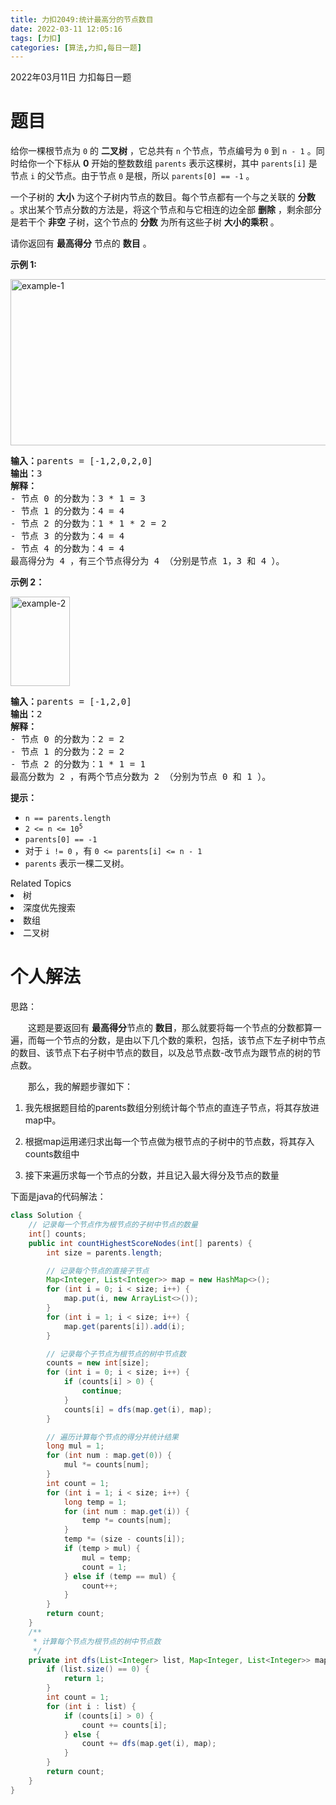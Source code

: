 ```yaml
---
title: 力扣2049:统计最高分的节点数目
date: 2022-03-11 12:05:16
tags: [力扣]
categories: [算法,力扣,每日一题]
---
```


2022年03月11日 力扣每日一题

# 题目

<p>给你一棵根节点为 <code>0</code> 的 <strong>二叉树</strong> ，它总共有 <code>n</code> 个节点，节点编号为 <code>0</code> 到 <code>n - 1</code> 。同时给你一个下标从 <strong>0</strong> 开始的整数数组 <code>parents</code> 表示这棵树，其中 <code>parents[i]</code> 是节点 <code>i</code> 的父节点。由于节点 <code>0</code> 是根，所以 <code>parents[0] == -1</code> 。</p>

<p>一个子树的 <strong>大小</strong> 为这个子树内节点的数目。每个节点都有一个与之关联的 <strong>分数</strong> 。求出某个节点分数的方法是，将这个节点和与它相连的边全部 <strong>删除</strong> ，剩余部分是若干个 <strong>非空</strong> 子树，这个节点的 <strong>分数</strong> 为所有这些子树 <strong>大小的乘积</strong> 。</p>

<p>请你返回有 <strong>最高得分</strong> 节点的 <strong>数目</strong> 。</p>

<p> </p>

<p><strong>示例 1:</strong></p>

<p><img alt="example-1" src="https://assets.leetcode.com/uploads/2021/10/03/example-1.png" style="width: 604px; height: 266px;"></p>

<pre><b>输入：</b>parents = [-1,2,0,2,0]
<b>输出：</b>3
<strong>解释：</strong>
- 节点 0 的分数为：3 * 1 = 3
- 节点 1 的分数为：4 = 4
- 节点 2 的分数为：1 * 1 * 2 = 2
- 节点 3 的分数为：4 = 4
- 节点 4 的分数为：4 = 4
最高得分为 4 ，有三个节点得分为 4 （分别是节点 1，3 和 4 ）。
</pre>

<p><strong>示例 2：</strong></p>

<p><img alt="example-2" src="https://assets.leetcode.com/uploads/2021/10/03/example-2.png" style="width: 95px; height: 143px;"></p>

<pre><b>输入：</b>parents = [-1,2,0]
<b>输出：</b>2
<strong>解释：</strong>
- 节点 0 的分数为：2 = 2
- 节点 1 的分数为：2 = 2
- 节点 2 的分数为：1 * 1 = 1
最高分数为 2 ，有两个节点分数为 2 （分别为节点 0 和 1 ）。
</pre>

<p> </p>

<p><strong>提示：</strong></p>

<ul>
    <li><code>n == parents.length</code></li>
    <li><code>2 <= n <= 10<sup>5</sup></code></li>
    <li><code>parents[0] == -1</code></li>
    <li>对于 <code>i != 0</code> ，有 <code>0 <= parents[i] <= n - 1</code></li>
    <li><code>parents</code> 表示一棵二叉树。</li>
</ul>
<div><div>Related Topics</div><div><li>树</li><li>深度优先搜索</li><li>数组</li><li>二叉树</li></div></div>

# 个人解法

思路：

　　这题是要返回有 <strong>最高得分</strong>节点的 <strong>数目</strong>，那么就要将每一个节点的分数都算一遍，而每一个节点的分数，是由以下几个数的乘积，包括，该节点下左子树中节点的数目、该节点下右子树中节点的数目，以及总节点数-改节点为跟节点的树的节点数。

　　那么，我的解题步骤如下：

1. 我先根据题目给的parents数组分别统计每个节点的直连子节点，将其存放进map中。

2. 根据map运用递归求出每一个节点做为根节点的子树中的节点数，将其存入counts数组中

3. 接下来遍历求每一个节点的分数，并且记入最大得分及节点的数量

下面是java的代码解法：

```java
class Solution {
    // 记录每一个节点作为根节点的子树中节点的数量
    int[] counts;
    public int countHighestScoreNodes(int[] parents) {
        int size = parents.length;

        // 记录每个节点的直接子节点
        Map<Integer, List<Integer>> map = new HashMap<>();
        for (int i = 0; i < size; i++) {
            map.put(i, new ArrayList<>());
        }
        for (int i = 1; i < size; i++) {
            map.get(parents[i]).add(i);
        }

        // 记录每个子节点为根节点的树中节点数
        counts = new int[size];
        for (int i = 0; i < size; i++) {
            if (counts[i] > 0) {
                continue;
            }
            counts[i] = dfs(map.get(i), map);
        }

        // 遍历计算每个节点的得分并统计结果
        long mul = 1;
        for (int num : map.get(0)) {
            mul *= counts[num];
        }
        int count = 1;
        for (int i = 1; i < size; i++) {
            long temp = 1;
            for (int num : map.get(i)) {
                temp *= counts[num];
            }
            temp *= (size - counts[i]);
            if (temp > mul) {
                mul = temp;
                count = 1;
            } else if (temp == mul) {
                count++;
            }
        }
        return count;
    }
    /**
     * 计算每个节点为根节点的树中节点数
     */
    private int dfs(List<Integer> list, Map<Integer, List<Integer>> map) {
        if (list.size() == 0) {
            return 1;
        }
        int count = 1;
        for (int i : list) {
            if (counts[i] > 0) {
                count += counts[i];
            } else {
                count += dfs(map.get(i), map);
            }
        }
        return count;
    }
}
```
